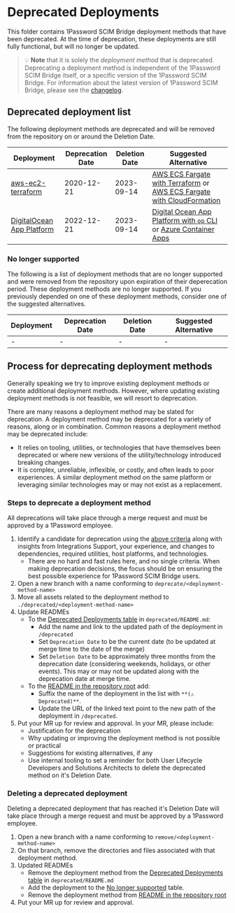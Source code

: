 # Deprecated Deployments

This folder contains 1Password SCIM Bridge deployment methods that have been deprecated. At the time of deprecation, these deployments are still fully functional, but will no longer be updated.

> 💡 **Note** that it is solely the _deployment method_ that is deprecated. Deprecating a deployment method is independent of the 1Password SCIM Bridge itself, or a specific version of the 1Password SCIM Bridge. For information about the latest version of 1Password SCIM Bridge, please see the [changelog](https://app-updates.agilebits.com/product_history/SCIM).

## Deprecated deployment list

The following deployment methods are deprecated and will be removed from the repository on or around the Deletion Date.

| Deployment                                                | Deprecation Date | Deletion Date | Suggested Alternative                                                                                                                |
| --------------------------------------------------------- | ---------------- | ------------- | ------------------------------------------------------------------------------------------------------------------------------------ |
| [aws-ec2-terraform](./aws-terraform)                      | 2020-12-21       | 2023-09-14    | [AWS ECS Fargate with Terraform](../aws-ecsfargate-terraform/) or [AWS ECS Fargate with CloudFormation](./beta/aws-ecsfargate-cfn/)  |
| [DigitalOcean App Platform](./digitalocean-app-platform/) | 2022-12-21       | 2023-09-14    | [Digital Ocean App Platform with `op` CLI](../beta/do-app-platform-op-cli/) or [Azure Container Apps](../beta/azure-container-apps/) |

### No longer supported

The following is a list of deployment methods that are no longer supported and were removed from the repository upon expiration of their deperecation period. These deployment methods are no longer supported. If you previously depended on one of these deployment methods, consider one of the suggested alternatives.

| Deployment | Deprecation Date | Deletion Date | Suggested Alternative |
| ---------- | ---------------- | ------------- | --------------------- |
| -          | -                | -             | -                     |

## Process for deprecating deployment methods

Generally speaking we try to improve existing deployment methods or create additional deployment methods. However, where updating existing deployment methods is not feasible, we will resort to deprecation.

There are many reasons a deployment method may be slated for deprecation. A deployment method may be deprecated for a variety of reasons, along or in combination. Common reasons a deployment method may be deprecated include:

- It relies on tooling, utilities, or technologies that have themselves been deprecated or where new versions of the utility/technology introduced breaking changes.
- It is complex, unreliable, inflexible, or costly, and often leads to poor experiences. A similar deployment method on the same platform or leveraging similar technologies may or may not exist as a replacement.

### Steps to deprecate a deployment method

All deprecations will take place through a merge request and must be approved by a 1Password employee.

1. Identify a candidate for deprecation using the [above criteria](#process-for-deprecating-deployment-methods) along with insights from Integrations Support, your experience, and changes to dependencies, required utilities, host platforms, and technologies.
   - There are no hard and fast rules here, and no single criteria. When making deprecation decisions, the focus should be on ensuring the best possible experience for 1Password SCIM Bridge users.
2. Open a new branch with a name conforming to `deprecate/<deployment-method-name>`
3. Move all assets related to the deployment method to `./deprecated/<deployment-method-name>`
4. Update READMEs
   - To the [Deprecated Deployments table](../deprecated/README.md#deployments-list) in `deprecated/README.md`:
     - Add the name and link to the updated path of the deployment in `/deprecated`
     - Set `Deprecation Date` to be the current date (to be updated at merge time to the date of the merge)
     - Set `Deletion Date` to be approximately three months from the deprecation date (considering weekends, holidays, or other events). This may or may not be updated along with the deprecation date at merge time.
   - To the [README in the repository root](../README.md) add:
     - Suffix the name of the deployment in the list with `**(⚠️ Deprecated)**`.
     - Update the URL of the linked text point to the new path of the deployment in `/deprecated`.
5. Put your MR up for review and approval. In your MR, please include:
   - Justification for the deprecation
   - Why updating or improving the deployment method is not possible or practical
   - Suggestions for existing alternatives, if any
   - Use internal tooling to set a reminder for both User Lifecycle Developers and Solutions Architects to delete the deprecated method on it's Deletion Date. 

### Deleting a deprecated deployment

Deleting a deprecated deployment that has reached it's Deletion Date will take place through a merge request and must be approved by a 1Password employee. 

1. Open a new branch with a name conforming to `remove/<deployment-method-name>`
2. On that branch, remove the directories and files associated with that deployment method. 
3. Updated READMEs
    - Remove the deployment method from the [Deprecated Deployments table](../deprecated/README.md#deployments-list) in `deprecated/README.md` 
    - Add the deployment to the [No longer supported](../deprecated/README.md#no-longer-supported) table. 
    - Remove the deployment method from [README in the repository root](../README.md)
4. Put your MR up for review and approval. 